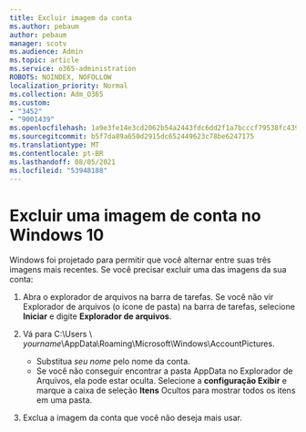 ```yaml
---
title: Excluir imagem da conta
ms.author: pebaum
author: pebaum
manager: scotv
ms.audience: Admin
ms.topic: article
ms.service: o365-administration
ROBOTS: NOINDEX, NOFOLLOW
localization_priority: Normal
ms.collection: Adm_O365
ms.custom:
- "3452"
- "9001439"
ms.openlocfilehash: 1a9e3fe14e3cd2062b54a2443fdc6dd2f1a7bcccf79538fc439295ce43082149
ms.sourcegitcommit: b5f7da89a650d2915dc652449623c78be6247175
ms.translationtype: MT
ms.contentlocale: pt-BR
ms.lasthandoff: 08/05/2021
ms.locfileid: "53948188"
---
```

# <a name="delete-an-account-picture-in-windows-10"></a>Excluir uma imagem de conta no Windows 10

Windows foi projetado para permitir que você alternar entre suas três imagens mais recentes. Se você precisar excluir uma das imagens da sua conta:

1. Abra o explorador de arquivos na barra de tarefas. Se você não vir Explorador de arquivos (o ícone de pasta) na barra de tarefas, selecione **Iniciar** e digite **Explorador de arquivos**.

2. Vá para C:\Users \\ *yourname*\AppData\Roaming\Microsoft\Windows\AccountPictures. 
    - Substitua *seu nome* pelo nome da conta.
    - Se você não conseguir encontrar a pasta AppData no Explorador de Arquivos, ela pode estar oculta. Selecione a **configuração Exibir** e marque a caixa de seleção **Itens** Ocultos para mostrar todos os itens em uma pasta.

3. Exclua a imagem da conta que você não deseja mais usar.
 
 